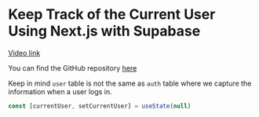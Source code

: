 # Keep Track of the Current User Using Next.js with Supabase

[Video link](https://www.egghead.io/lessons/supabase-keep-track-of-the-current-user-using-next-js-with-supabase?pl=supabase-84e58958)

<TimeStamp start="1:00" end="1:05">

You can find the GitHub repository [here](https://github.com/signalnerve/supabase-chat-server)

</TimeStamp>


<TimeStamp start="2:02" end="2:10">

Keep in mind `user` table is not the same as `auth` table where we capture the information when a user logs in. 

</TimeStamp>


<TimeStamp start="2:48" end="2:55">

```jsx
const [currentUser, setCurrentUser] = useState(null)
```

</TimeStamp>


